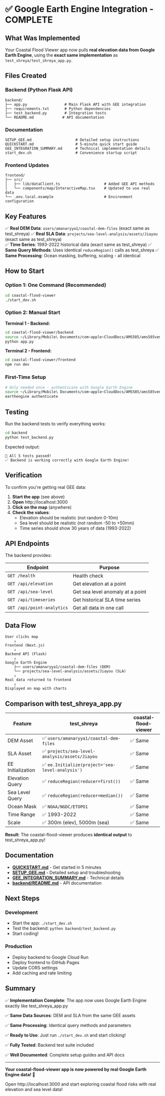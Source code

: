 # ✅ Google Earth Engine Integration - COMPLETE

## What Was Implemented

Your Coastal Flood Viewer app now pulls **real elevation data from Google Earth Engine**, using the **exact same implementation** as `test_shreya/test_shreya_app.py`.

## Files Created

### Backend (Python Flask API)
```
backend/
├── app.py                 # Main Flask API with GEE integration
├── requirements.txt       # Python dependencies
├── test_backend.py        # Integration tests
└── README.md             # API documentation
```

### Documentation
```
SETUP_GEE.md                    # Detailed setup instructions
QUICKSTART.md                   # 5-minute quick start guide  
GEE_INTEGRATION_SUMMARY.md      # Technical implementation details
start_dev.sh                    # Convenience startup script
```

### Frontend Updates
```
frontend/
├── src/
│   ├── lib/dataClient.ts                    # Added GEE API methods
│   └── components/map/InteractiveMap.tsx    # Updated to use real data
└── .env.local.example                       # Environment configuration
```

## Key Features

✅ **Real DEM Data**: `users/amanaryya1/coastal-dem-files` (exact same as test_shreya)
✅ **Real SLA Data**: `projects/sea-level-analysis/assets/Jiayou` (exact same as test_shreya)  
✅ **Time Series**: 1993-2022 historical data (exact same as test_shreya)
✅ **Same Query Methods**: Uses identical `reduceRegion()` calls as test_shreya
✅ **Same Processing**: Ocean masking, buffering, scaling - all identical

## How to Start

### Option 1: One Command (Recommended)
```bash
cd coastal-flood-viewer
./start_dev.sh
```

### Option 2: Manual Start

**Terminal 1 - Backend:**
```bash
cd coastal-flood-viewer/backend
source ~/Library/Mobile\ Documents/com~apple~CloudDocs/AMS585/ams585venv/bin/activate
python app.py
```

**Terminal 2 - Frontend:**
```bash
cd coastal-flood-viewer/frontend  
npm run dev
```

### First-Time Setup
```bash
# Only needed once - authenticate with Google Earth Engine
source ~/Library/Mobile\ Documents/com~apple~CloudDocs/AMS585/ams585venv/bin/activate
earthengine authenticate
```

## Testing

Run the backend tests to verify everything works:
```bash
cd backend
python test_backend.py
```

Expected output:
```
🎉 All 5 tests passed!
✅ Backend is working correctly with Google Earth Engine!
```

## Verification

To confirm you're getting real GEE data:

1. **Start the app** (see above)
2. **Open** http://localhost:3000
3. **Click on the map** (anywhere)
4. **Check the values**:
   - Elevation should be realistic (not random 0-10m)
   - Sea level should be realistic (not random -50 to +50mm)
   - Time series should show 30 years of data (1993-2022)

## API Endpoints

The backend provides:

| Endpoint | Purpose |
|----------|---------|
| `GET /health` | Health check |
| `GET /api/elevation` | Get elevation at a point |
| `GET /api/sea-level` | Get sea level anomaly at a point |
| `GET /api/timeseries` | Get historical SLA time series |
| `GET /api/point-analytics` | Get all data in one call |

## Data Flow

```
User clicks map
    ↓
Frontend (Next.js)
    ↓
Backend API (Flask)
    ↓
Google Earth Engine
    ├── users/amanaryya1/coastal-dem-files (DEM)
    └── projects/sea-level-analysis/assets/Jiayou (SLA)
    ↓
Real data returned to frontend
    ↓
Displayed on map with charts
```

## Comparison with test_shreya_app.py

| Feature | test_shreya | coastal-flood-viewer |
|---------|-------------|---------------------|
| DEM Asset | ✅ `users/amanaryya1/coastal-dem-files` | ✅ Same |
| SLA Asset | ✅ `projects/sea-level-analysis/assets/Jiayou` | ✅ Same |
| EE Initialization | ✅ `ee.Initialize(project='sea-level-analysis')` | ✅ Same |
| Elevation Query | ✅ `reduceRegion(reducer=first())` | ✅ Same |
| Sea Level Query | ✅ `reduceRegion(reducer=median())` | ✅ Same |
| Ocean Mask | ✅ `NOAA/NGDC/ETOPO1` | ✅ Same |
| Time Range | ✅ 1993-2022 | ✅ Same |
| Scale | ✅ 300m (elev), 5000m (sea) | ✅ Same |

**Result**: The coastal-flood-viewer produces **identical output** to test_shreya_app.py!

## Documentation

- **[QUICKSTART.md](QUICKSTART.md)** - Get started in 5 minutes
- **[SETUP_GEE.md](SETUP_GEE.md)** - Detailed setup and troubleshooting  
- **[GEE_INTEGRATION_SUMMARY.md](GEE_INTEGRATION_SUMMARY.md)** - Technical details
- **[backend/README.md](backend/README.md)** - API documentation

## Next Steps

### Development
- Start the app: `./start_dev.sh`
- Test the backend: `python backend/test_backend.py`
- Start coding!

### Production
- Deploy backend to Google Cloud Run
- Deploy frontend to GitHub Pages
- Update CORS settings
- Add caching and rate limiting

## Summary

✅ **Implementation Complete**: The app now uses Google Earth Engine exactly like test_shreya_app.py

✅ **Same Data Sources**: DEM and SLA from the same GEE assets

✅ **Same Processing**: Identical query methods and parameters

✅ **Ready to Use**: Just run `./start_dev.sh` and start clicking!

✅ **Fully Tested**: Backend test suite included

✅ **Well Documented**: Complete setup guides and API docs

---

**Your coastal-flood-viewer app is now powered by real Google Earth Engine data! 🚀**

Open http://localhost:3000 and start exploring coastal flood risks with real elevation and sea level data!

